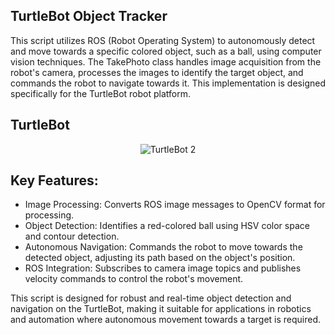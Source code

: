 ## TurtleBot Object Tracker
This script utilizes ROS (Robot Operating System) to autonomously detect and move towards a specific colored object, such as a ball, using computer vision techniques. The TakePhoto class handles image acquisition from the robot's camera, processes the images to identify the target object, and commands the robot to navigate towards it. This implementation is designed specifically for the TurtleBot robot platform.

## TurtleBot
<p align="center">
  <img src="TurtleBot2.png" alt="TurtleBot 2" />
</p>

## Key Features:
* Image Processing: Converts ROS image messages to OpenCV format for processing.
* Object Detection: Identifies a red-colored ball using HSV color space and contour detection.
* Autonomous Navigation: Commands the robot to move towards the detected object, adjusting its path based on the object's position.
* ROS Integration: Subscribes to camera image topics and publishes velocity commands to control the robot's movement.

This script is designed for robust and real-time object detection and navigation on the TurtleBot, making it suitable for applications in robotics and automation where autonomous movement towards a target is required.
